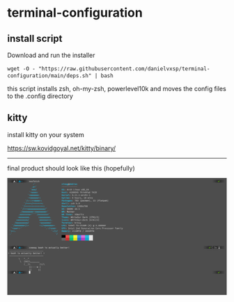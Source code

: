 # terminal-configuration 
  
## install script
Download and run the installer
```
wget -O - "https://raw.githubusercontent.com/danielvxsp/terminal-configuration/main/deps.sh" | bash
```  
this script installs zsh, oh-my-zsh, powerlevel10k and moves the config files to the .config directory

## kitty  
install kitty on your system  

https://sw.kovidgoyal.net/kitty/binary/  

---

final product should look like this (hopefully)  

![Final Product](./Screenshot.png)




